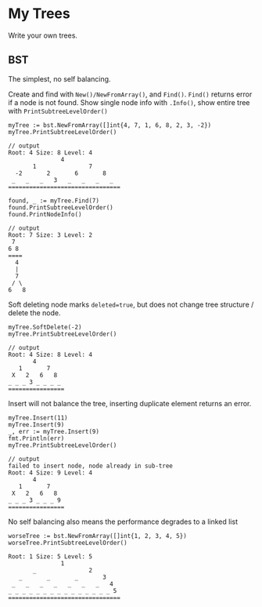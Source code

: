 # My Trees
Write your own trees.

## BST
The simplest, no self balancing.

Create and find with `New()/NewFromArray()`, and `Find()`. `Find()` returns error if a node is not found. Show single node info with `.Info()`, show entire tree with `PrintSubtreeLevelOrder()`
```
myTree := bst.NewFromArray([]int{4, 7, 1, 6, 8, 2, 3, -2})
myTree.PrintSubtreeLevelOrder()

// output
Root: 4 Size: 8 Level: 4
               4                              
       1               7              
  -2       2       6       8      
 _   _   _   3   _   _   _   _  
================================

found, _ := myTree.Find(7)
found.PrintSubtreeLevelOrder()
found.PrintNodeInfo()

// output
Root: 7 Size: 3 Level: 2
 7   
6 8 
====
  4  
  |
  7
 / \
6   8
```

Soft deleting node marks `deleted=true`, but does not change tree structure / delete the node.
```
myTree.SoftDelete(-2)
myTree.PrintSubtreeLevelOrder()

// output
Root: 4 Size: 8 Level: 4
       4               
   1       7       
 X   2   6   8   
_ _ _ 3 _ _ _ _ 
================
```

Insert will not balance the tree, inserting duplicate element returns an error.
```
myTree.Insert(11)
myTree.Insert(9)
_, err := myTree.Insert(9)
fmt.Println(err)
myTree.PrintSubtreeLevelOrder()

// output
failed to insert node, node already in sub-tree
Root: 4 Size: 9 Level: 4
       4               
   1       7       
 X   2   6   8   
_ _ _ 3 _ _ _ 9 
================
```

No self balancing also means the performance degrades to a linked list
```
worseTree := bst.NewFromArray([]int{1, 2, 3, 4, 5})
worseTree.PrintSubtreeLevelOrder()

Root: 1 Size: 5 Level: 5
               1                               
       _               2               
   _       _       _       3       
 _   _   _   _   _   _   _   4   
_ _ _ _ _ _ _ _ _ _ _ _ _ _ _ 5 
================================
```